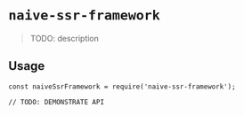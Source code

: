 # `naive-ssr-framework`

> TODO: description

## Usage

```
const naiveSsrFramework = require('naive-ssr-framework');

// TODO: DEMONSTRATE API
```
